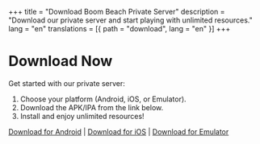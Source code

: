 +++
title = "Download Boom Beach Private Server"
description = "Download our private server and start playing with unlimited resources."
lang = "en"
translations = [{ path = "download", lang = "en" }]
+++
# Download Now

Get started with our private server:
1. Choose your platform (Android, iOS, or Emulator).
2. Download the APK/IPA from the link below.
3. Install and enjoy unlimited resources!

[Download for Android](#) | [Download for iOS](#) | [Download for Emulator](#)